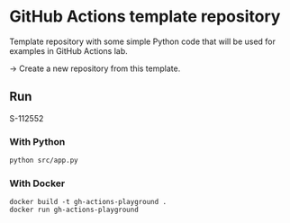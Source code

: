 # GitHub Actions template repository
Template repository with some simple Python code that will be used for examples in GitHub Actions lab.

&#8594; Create a new repository from this template.
## Run
S-112552



### With Python
```1
python src/app.py
```
### With Docker
```
docker build -t gh-actions-playground .
docker run gh-actions-playground
```
